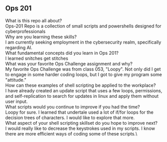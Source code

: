 ## Ops 201

What is this repo all about?\
Ops-201 Repo is a collection of small scripts and powershells designed for cyberprofessionals\
Why are you learning these skills?\
I am currently seeking employment in the cybersecurity realm, specifically regarding AI.\
What fundamental concepts did you learn in Ops 201?\
I learned snitches get stitches\
What was your favorite Ops Challenge assignment and why?\
My favorite Ops Challenge was from class 053, "Loopy". Not only did I get to engage in some harder coding loops, but I got to give my program some "attitude."\
How can these examples of shell scripting be applied to the workplace?\
I have already created an update script that uses a few loops, permissions, and self-replication to search for updates in linux and apply them without user input. \
What scripts would you continue to improve if you had the time?\
Loopy for sure. I learned that undertale used a lot of if/for loops for the decision trees of characters. I would like to explore that more.\
What aspect of your shell scripting skillset do you hope to improve next?\
I would really like to decrease the keystrokes used in my scripts. I know there are more efficient ways of coding some of these scripts.\
